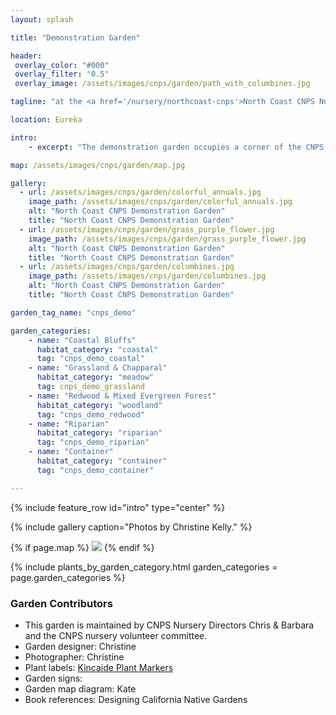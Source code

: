 ```yaml
---
layout: splash

title: "Demonstration Garden"

header:
 overlay_color: "#000"
 overlay_filter: "0.5"
 overlay_image: /assets/images/cnps/garden/path_with_columbines.jpg

tagline: "at the <a href='/nursery/northcoast-cnps'>North Coast CNPS Nursery</a>" #Note: excerpt is printed twice unless tagline is specified

location: Eureka

intro: 
    - excerpt: "The demonstration garden occupies a corner of the CNPS nursery and is a valuable example of what homeowners can accomplish on a small suburban lot. It was created in 2019 by sustainable landscape designer Christine Kelly, with the help of CNPS and Helping Humboldt volunteers. Visitors can view the garden during Nursery Hours. Walking through the nursery also allows visitors a behind-the-scenes glimpse of this extensive native plant nursery."

map: /assets/images/cnps/garden/map.jpg

gallery:
  - url: /assets/images/cnps/garden/colorful_annuals.jpg
    image_path: /assets/images/cnps/garden/colorful_annuals.jpg
    alt: "North Coast CNPS Demonstration Garden"
    title: "North Coast CNPS Demonstration Garden"
  - url: /assets/images/cnps/garden/grass_purple_flower.jpg
    image_path: /assets/images/cnps/garden/grass_purple_flower.jpg
    alt: "North Coast CNPS Demonstration Garden"
    title: "North Coast CNPS Demonstration Garden"
  - url: /assets/images/cnps/garden/columbines.jpg
    image_path: /assets/images/cnps/garden/columbines.jpg
    alt: "North Coast CNPS Demonstration Garden"
    title: "North Coast CNPS Demonstration Garden"

garden_tag_name: "cnps_demo"

garden_categories:
    - name: "Coastal Bluffs"
      habitat_category: "coastal"
      tag: "cnps_demo_coastal"  
    - name: "Grassland & Chapparal"
      habitat_category: "meadow"
      tag: cnps_demo_grassland
    - name: "Redwood & Mixed Evergreen Forest"
      habitat_category: "woodland" 
      tag: "cnps_demo_redwood"  
    - name: "Riparian"
      habitat_category: "riparian" 
      tag: "cnps_demo_riparian"
    - name: "Container"
      habitat_category: "container"
      tag: "cnps_demo_container"  

---
```

{% include feature_row id="intro" type="center" %}

{% include gallery caption="Photos by Christine Kelly." %}

{% if page.map %}
<img src="{{ page.map }}" />
{% endif %}

{% include plants_by_garden_category.html 
           garden_categories = page.garden_categories 
           %}

<h3>Garden Contributors</h3>
<ul>
<li>
This garden is maintained by CNPS Nursery Directors Chris & Barbara and the CNPS nursery volunteer committee.
</li>
<li>
Garden designer: Christine
</li>
<li>
Photographer: Christine
</li>
<li>
Plant labels: <a href="https://www.kincaidplantmarkers.com">Kincaide Plant Markers</a> 
</li>
<li>
Garden signs:
</li>
<li>
Garden map diagram: Kate
</li>
<li>
Book references: Designing California Native Gardens
</li>
</ul>
